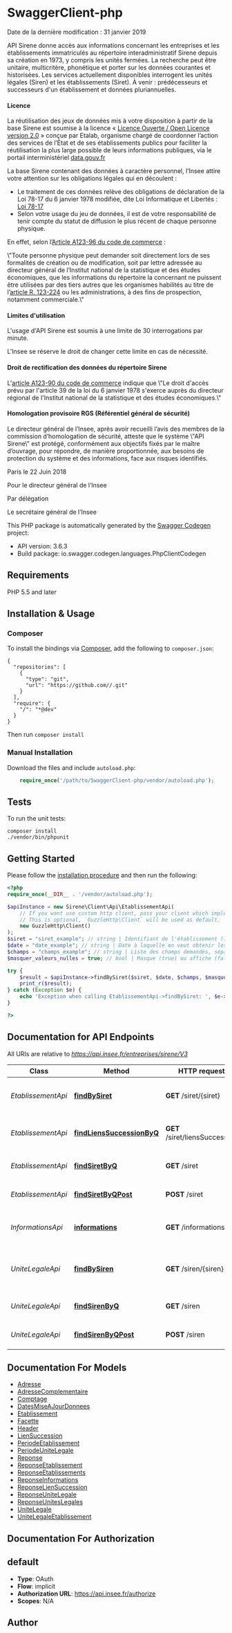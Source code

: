 # SwaggerClient-php
<p>Date de la dernière modification : 31 janvier 2019</p> <p>API Sirene donne accès aux informations concernant les entreprises et les établissements immatriculés au répertoire interadministratif Sirene depuis sa création en 1973, y compris les unités fermées. La recherche peut être unitaire, multicritère, phonétique et porter sur les données courantes et historisées. Les services actuellement disponibles interrogent les unités légales (Siren) et les établissements (Siret). À venir : prédécesseurs et successeurs d'un établissement et données pluriannuelles. <h4 class=\"add-margin-top-5x\">Licence</h4> <p>La réutilisation des jeux de données mis à votre disposition à partir de la base Sirene est soumise à la licence « <a href=\"https://www.etalab.gouv.fr/licence-ouverte-open-licence\" target=\"_blank\">Licence Ouverte / Open Licence version 2.0</a> » conçue par Etalab, organisme chargé de coordonner l’action des services de l’État et de ses établissements publics pour faciliter la réutilisation la plus large possible de leurs informations publiques, via le portail interministériel <a href=\"https://www.data.gouv.fr/fr/datasets/base-sirene-des-entreprises-et-de-leurs-etablissements-siren-siret/\" title=\"data.gouv.fr\" target=\"_blank\" class=\"external-link\">data.gouv.fr</a></p> <p>La base Sirene contenant des données à caractère personnel, l’Insee attire votre attention sur les obligations légales qui en découlent :</p> <ul> <li>Le traitement de ces données relève des obligations de déclaration de la Loi 78-17 du 6 janvier 1978 modifiée, dite Loi Informatique et Libertés : <a href=\"http://www.legifrance.gouv.fr/affichTexte.do?cidTexte=JORFTEXT000000886460\" title=\"Nouvelle fenêtre : la loi 78-17 du 6 janvier 1978 sur legifrance.gouv.fr\" target=\"_blank\" class=\"external-link\">Loi 78-17</a></li> <li>Selon votre usage du jeu de données, il est de votre responsabilité de tenir compte du statut de diffusion le plus récent de chaque personne physique.</li> </ul> <p>En effet, selon l’<a href=\"http://www.legifrance.gouv.fr/affichCodeArticle.do;jsessionid=C505A51DBC1A4EB1FFF3764C69ACDB1C.tpdjo11v_1?idArticle=LEGIARTI000020165030&cidTexte=LEGITEXT000005634379&dateTexte=20100702\" title=\"Nouvelle fenêtre : l’article A123-96 du code de commerce sur legifrance.gouv.fr\" target=\"_blank\" class=\"external-link\">Article A123-96 du code de commerce</a> :</p> <p>\"Toute personne physique peut demander soit directement lors de ses formalités de création ou de modification, soit par lettre adressée au directeur général de l’Institut national de la statistique et des études économiques, que les informations du répertoire la concernant ne puissent être utilisées par des tiers autres que les organismes habilités au titre de l’<a href=\"https://www.legifrance.gouv.fr/affichCodeArticle.do?cidTexte=LEGITEXT000005634379&idArticle=LEGIARTI000006258837&dateTexte=&categorieLien=cid\" title=\"article R. 123-224\" target=\"_blank\" class=\"external-link\">article R. 123-224</a> ou les administrations, à des fins de prospection, notamment commerciale.\"</p> <h4 class=\"add-margin-top-5x\">Limites d'utilisation</h4> <p>L'usage d'API Sirene est soumis à une limite de 30 interrogations par minute.</p> <p>L'Insee se réserve le droit de changer cette limite en cas de nécessité.</p> <h4 class=\"add-margin-top-5x\">Droit de rectification des données du répertoire Sirene</h4> <p>L'<a href=\"https://www.legifrance.gouv.fr/affichCodeArticle.do?idArticle=LEGIARTI000020165042&cidTexte=LEGITEXT000005634379&dateTexte=20151223\" title=\"Nouvelle fenêtre : l’article A123-90 du code de commerce sur legifrance.gouv.fr\" target=\"_blank\" class=\"external-link\">article A123-90 du code de commerce</a> indique que \"Le droit d'accès prévu par l'article 39 de la loi du 6 janvier 1978 s'exerce auprès du directeur régional de l'Institut national de la statistique et des études économiques.\"</p> <h4 class=\"add-margin-top-5x\">Homologation provisoire RGS (Référentiel général de sécurité)</h4> <p>Le directeur général de l’Insee, après avoir recueilli l’avis des membres de la commission d’homologation de sécurité, atteste que le système \"API Sirene\" est protégé, conformément aux objectifs fixés par le maître d’ouvrage, pour répondre, de manière proportionnée, aux besoins de protection du système et des informations, face aux risques identifiés.</p> <p>Paris le 22 Juin 2018</p> <p>Pour le directeur général de l’Insee</p> <p>Par délégation</p> <p>Le secrétaire général de l’Insee</p>

This PHP package is automatically generated by the [Swagger Codegen](https://github.com/swagger-api/swagger-codegen) project:

- API version: 3.6.3
- Build package: io.swagger.codegen.languages.PhpClientCodegen

## Requirements

PHP 5.5 and later

## Installation & Usage
### Composer

To install the bindings via [Composer](http://getcomposer.org/), add the following to `composer.json`:

```
{
  "repositories": [
    {
      "type": "git",
      "url": "https://github.com//.git"
    }
  ],
  "require": {
    "/": "*@dev"
  }
}
```

Then run `composer install`

### Manual Installation

Download the files and include `autoload.php`:

```php
    require_once('/path/to/SwaggerClient-php/vendor/autoload.php');
```

## Tests

To run the unit tests:

```
composer install
./vendor/bin/phpunit
```

## Getting Started

Please follow the [installation procedure](#installation--usage) and then run the following:

```php
<?php
require_once(__DIR__ . '/vendor/autoload.php');

$apiInstance = new Sirene\Client\Api\EtablissementApi(
    // If you want use custom http client, pass your client which implements `GuzzleHttp\ClientInterface`.
    // This is optional, `GuzzleHttp\Client` will be used as default.
    new GuzzleHttp\Client()
);
$siret = "siret_example"; // string | Identifiant de l'établissement (14 chiffres)
$date = "date_example"; // string | Date à laquelle on veut obtenir les valeurs des données historisées
$champs = "champs_example"; // string | Liste des champs demandés, séparés par des virgules
$masquer_valeurs_nulles = true; // bool | Masque (true) ou affiche (false, par défaut) les attributs qui n'ont pas de valeur

try {
    $result = $apiInstance->findBySiret($siret, $date, $champs, $masquer_valeurs_nulles);
    print_r($result);
} catch (Exception $e) {
    echo 'Exception when calling EtablissementApi->findBySiret: ', $e->getMessage(), PHP_EOL;
}

?>
```

## Documentation for API Endpoints

All URIs are relative to *https://api.insee.fr/entreprises/sirene/V3*

Class | Method | HTTP request | Description
------------ | ------------- | ------------- | -------------
*EtablissementApi* | [**findBySiret**](docs/Api/EtablissementApi.md#findbysiret) | **GET** /siret/{siret} | Recherche d&#39;un établissement par son numéro Siret
*EtablissementApi* | [**findLiensSuccessionByQ**](docs/Api/EtablissementApi.md#findlienssuccessionbyq) | **GET** /siret/liensSuccession | Recherche multicritère sur les liens de succession
*EtablissementApi* | [**findSiretByQ**](docs/Api/EtablissementApi.md#findsiretbyq) | **GET** /siret | Recherche multicritère d&#39;établissements
*EtablissementApi* | [**findSiretByQPost**](docs/Api/EtablissementApi.md#findsiretbyqpost) | **POST** /siret | Recherche multicritère d&#39;établissements
*InformationsApi* | [**informations**](docs/Api/InformationsApi.md#informations) | **GET** /informations | État du service, dates de mise à jour et numéro de version
*UniteLegaleApi* | [**findBySiren**](docs/Api/UniteLegaleApi.md#findbysiren) | **GET** /siren/{siren} | Recherche d&#39;une unité légale par son numéro Siren (9 chiffres)
*UniteLegaleApi* | [**findSirenByQ**](docs/Api/UniteLegaleApi.md#findsirenbyq) | **GET** /siren | Recherche multicritère d&#39;unités légales
*UniteLegaleApi* | [**findSirenByQPost**](docs/Api/UniteLegaleApi.md#findsirenbyqpost) | **POST** /siren | Recherche multicritère d&#39;unités légales


## Documentation For Models

 - [Adresse](docs/Model/Adresse.md)
 - [AdresseComplementaire](docs/Model/AdresseComplementaire.md)
 - [Comptage](docs/Model/Comptage.md)
 - [DatesMiseAJourDonnees](docs/Model/DatesMiseAJourDonnees.md)
 - [Etablissement](docs/Model/Etablissement.md)
 - [Facette](docs/Model/Facette.md)
 - [Header](docs/Model/Header.md)
 - [LienSuccession](docs/Model/LienSuccession.md)
 - [PeriodeEtablissement](docs/Model/PeriodeEtablissement.md)
 - [PeriodeUniteLegale](docs/Model/PeriodeUniteLegale.md)
 - [Reponse](docs/Model/Reponse.md)
 - [ReponseEtablissement](docs/Model/ReponseEtablissement.md)
 - [ReponseEtablissements](docs/Model/ReponseEtablissements.md)
 - [ReponseInformations](docs/Model/ReponseInformations.md)
 - [ReponseLienSuccession](docs/Model/ReponseLienSuccession.md)
 - [ReponseUniteLegale](docs/Model/ReponseUniteLegale.md)
 - [ReponseUnitesLegales](docs/Model/ReponseUnitesLegales.md)
 - [UniteLegale](docs/Model/UniteLegale.md)
 - [UniteLegaleEtablissement](docs/Model/UniteLegaleEtablissement.md)


## Documentation For Authorization


## default

- **Type**: OAuth
- **Flow**: implicit
- **Authorization URL**: https://api.insee.fr/authorize
- **Scopes**: N/A


## Author




